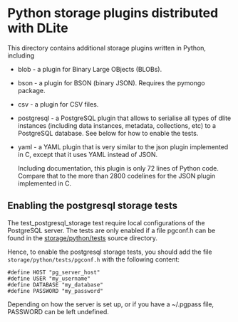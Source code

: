 Python storage plugins distributed with DLite
=============================================
This directory contains additional storage plugins written in Python,
including

* blob - a plugin for Binary Large OBjects (BLOBs).

* bson - a plugin for BSON (binary JSON). Requires the pymongo package.

* csv - a plugin for CSV files.

* postgresql - a PostgreSQL plugin that allows to serialise all types
  of dlite instances (including data instances, metadata, collections,
  etc) to a PostgreSQL database.  See below for how to enable the tests.

* yaml - a YAML plugin that is very similar to the json plugin
  implemented in C, except that it uses YAML instead of JSON.

  Including documentation, this plugin is only 72 lines of Python
  code.  Compare that to the more than 2800 codelines for the JSON
  plugin implemented in C.

Enabling the postgresql storage tests
-------------------------------------
The test_postgresql_storage test require local configurations of the
PostgreSQL server.  The tests are only enabled if a file pgconf.h can
be found in the [storage/python/tests](../tests) source directory.

Hence, to enable the postgresql storage tests, you should add the file
`storage/python/tests/pgconf.h` with the following content:

    #define HOST "pg_server_host"
    #define USER "my_username"
    #define DATABASE "my_database"
    #define PASSWORD "my_password"

Depending on how the server is set up, or if you have a ~/.pgpass
file, PASSWORD can be left undefined.
